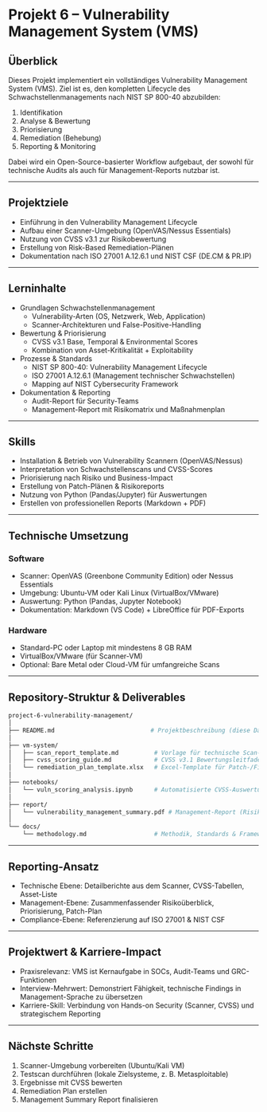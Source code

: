 # Projekt 6 – Vulnerability Management System (VMS)

## Überblick
Dieses Projekt implementiert ein vollständiges Vulnerability Management System (VMS). Ziel ist es, den kompletten Lifecycle des Schwachstellenmanagements nach NIST SP 800-40 abzubilden:

1. Identifikation  
2. Analyse & Bewertung  
3. Priorisierung  
4. Remediation (Behebung)  
5. Reporting & Monitoring  

Dabei wird ein Open-Source-basierter Workflow aufgebaut, der sowohl für technische Audits als auch für Management-Reports nutzbar ist.

---

## Projektziele
- Einführung in den Vulnerability Management Lifecycle  
- Aufbau einer Scanner-Umgebung (OpenVAS/Nessus Essentials)  
- Nutzung von CVSS v3.1 zur Risikobewertung  
- Erstellung von Risk-Based Remediation-Plänen  
- Dokumentation nach ISO 27001 A.12.6.1 und NIST CSF (DE.CM & PR.IP)  

---

## Lerninhalte
- Grundlagen Schwachstellenmanagement  
  - Vulnerability-Arten (OS, Netzwerk, Web, Application)  
  - Scanner-Architekturen und False-Positive-Handling  
- Bewertung & Priorisierung  
  - CVSS v3.1 Base, Temporal & Environmental Scores  
  - Kombination von Asset-Kritikalität + Exploitability  
- Prozesse & Standards  
  - NIST SP 800-40: Vulnerability Management Lifecycle  
  - ISO 27001 A.12.6.1 (Management technischer Schwachstellen)  
  - Mapping auf NIST Cybersecurity Framework  
- Dokumentation & Reporting  
  - Audit-Report für Security-Teams  
  - Management-Report mit Risikomatrix und Maßnahmenplan  

---

## Skills
- Installation & Betrieb von Vulnerability Scannern (OpenVAS/Nessus)  
- Interpretation von Schwachstellenscans und CVSS-Scores  
- Priorisierung nach Risiko und Business-Impact  
- Erstellung von Patch-Plänen & Risikoreports  
- Nutzung von Python (Pandas/Jupyter) für Auswertungen  
- Erstellen von professionellen Reports (Markdown + PDF)  

---

## Technische Umsetzung

### Software
- Scanner: OpenVAS (Greenbone Community Edition) oder Nessus Essentials  
- Umgebung: Ubuntu-VM oder Kali Linux (VirtualBox/VMware)  
- Auswertung: Python (Pandas, Jupyter Notebook)  
- Dokumentation: Markdown (VS Code) + LibreOffice für PDF-Exports  

### Hardware
- Standard-PC oder Laptop mit mindestens 8 GB RAM  
- VirtualBox/VMware (für Scanner-VM)  
- Optional: Bare Metal oder Cloud-VM für umfangreiche Scans  

---

## Repository-Struktur & Deliverables

```bash
project-6-vulnerability-management/
│
├── README.md                           # Projektbeschreibung (diese Datei)
│
├── vm-system/
│   ├── scan_report_template.md          # Vorlage für technische Scan-Berichte
│   ├── cvss_scoring_guide.md            # CVSS v3.1 Bewertungsleitfaden
│   └── remediation_plan_template.xlsx   # Excel-Template für Patch-/Fix-Planung
│
├── notebooks/
│   └── vuln_scoring_analysis.ipynb      # Automatisierte CVSS-Auswertung mit Python
│
├── report/
│   └── vulnerability_management_summary.pdf # Management-Report (Risikomanagement)
│
└── docs/
    └── methodology.md                   # Methodik, Standards & Framework-Mapping
```

---

## Reporting-Ansatz
- Technische Ebene: Detailberichte aus dem Scanner, CVSS-Tabellen, Asset-Liste  
- Management-Ebene: Zusammenfassender Risikoüberblick, Priorisierung, Patch-Plan  
- Compliance-Ebene: Referenzierung auf ISO 27001 & NIST CSF  

---

## Projektwert & Karriere-Impact
- Praxisrelevanz: VMS ist Kernaufgabe in SOCs, Audit-Teams und GRC-Funktionen  
- Interview-Mehrwert: Demonstriert Fähigkeit, technische Findings in Management-Sprache zu übersetzen  
- Karriere-Skill: Verbindung von Hands-on Security (Scanner, CVSS) und strategischem Reporting  

---

## Nächste Schritte
1. Scanner-Umgebung vorbereiten (Ubuntu/Kali VM)  
2. Testscan durchführen (lokale Zielsysteme, z. B. Metasploitable)  
3. Ergebnisse mit CVSS bewerten  
4. Remediation Plan erstellen  
5. Management Summary Report finalisieren  
